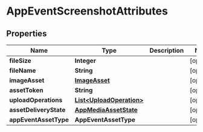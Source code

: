 

# AppEventScreenshotAttributes


## Properties

| Name | Type | Description | Notes |
|------------ | ------------- | ------------- | -------------|
|**fileSize** | **Integer** |  |  [optional] |
|**fileName** | **String** |  |  [optional] |
|**imageAsset** | [**ImageAsset**](ImageAsset.md) |  |  [optional] |
|**assetToken** | **String** |  |  [optional] |
|**uploadOperations** | [**List&lt;UploadOperation&gt;**](UploadOperation.md) |  |  [optional] |
|**assetDeliveryState** | [**AppMediaAssetState**](AppMediaAssetState.md) |  |  [optional] |
|**appEventAssetType** | **AppEventAssetType** |  |  [optional] |



